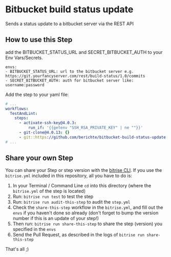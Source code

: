 # Bitbucket build status update

Sends a status update to a bitbucket server via the REST API

## How to use this Step

add the BITBUCKET_STATUS_URL and SECRET_BITBUCKET_AUTH to your Env Vars/Secrets.

```
envs:
- BITBUCKET_STATUS_URL: url to the bitbucket server e.g. https://git.yourfancyserver.com/rest/build-status/1.0/commits
- SECRET_BITBUCKET_AUTH: auth for bitbucket server like: username:password
```

Add the step to your yaml file:

```yml
# ...
workflows:
  TestAndLint:
    steps:
      - activate-ssh-key@4.0.3:
          run_if: '{{getenv "SSH_RSA_PRIVATE_KEY" | ne ""}}'
      - git-clone@4.0.13: {}
      - git::https://github.com/berichte/bitbucket-build-status-update.git:
# ...
```

## Share your own Step

You can share your Step or step version with the [bitrise CLI](https://github.com/bitrise-io/bitrise). If you use the `bitrise.yml` included in this repository, all you have to do is:

1. In your Terminal / Command Line `cd` into this directory (where the `bitrise.yml` of the step is located)
2. Run: `bitrise run test` to test the step
3. Run: `bitrise run audit-this-step` to audit the `step.yml`
4. Check the `share-this-step` workflow in the `bitrise.yml`, and fill out the
   `envs` if you haven't done so already (don't forget to bump the version number if this is an update
   of your step!)
5. Then run: `bitrise run share-this-step` to share the step (version) you specified in the `envs`
6. Send the Pull Request, as described in the logs of `bitrise run share-this-step`

That's all ;)
